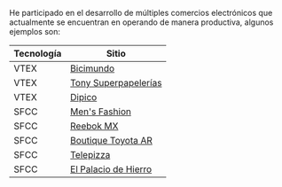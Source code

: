 He participado en el desarrollo de múltiples comercios electrónicos que actualmente se encuentran en operando de manera productiva, algunos ejemplos son:

| Tecnología | Sitio |
| ----------- | ----------- |
| VTEX | [Bicimundo](https://www.bicimundo.com.mx/) |
| VTEX | [Tony Superpapelerías](https://www.bicimundo.com.mx/) |
| VTEX | [Dipico](https://www.dipico.mx/) |
| SFCC | [Men's Fashion](https://www.mensfashion.com.mx/)|
| SFCC | [Reebok MX](https://www.reebok.mx/) |
| SFCC | [Boutique Toyota AR](https://boutique.etoyota.com.ar/) |
| SFCC | [Telepizza](https://www.telepizza.es/) |
| SFCC | [El Palacio de Hierro](https://www.elpalaciodehierro.com/) |
